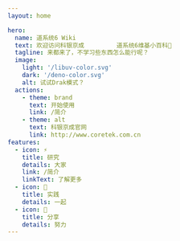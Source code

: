 ```yaml
---
layout: home

hero:
  name: 道系统6 Wiki
  text: 欢迎访问科银京成         道系统6维基小百科💯
  tagline: 来都来了，不学习些东西怎么能行呢？
  image:
    light: '/libuv-color.svg'
    dark: '/deno-color.svg'
    alt: 试试Drak模式？
  actions:
    - theme: brand
      text: 开始使用
      link: /简介
    - theme: alt
      text: 科银京成官网
      link: http://www.coretek.com.cn
features:   
  - icon: ⚡️
    title: 研究
    details: 大家
    link: /简介
    linkText: 了解更多
  - icon: 🖖
    title: 实践
    details: 一起
  - icon: 📡
    title: 分享
    details: 努力
---
```

